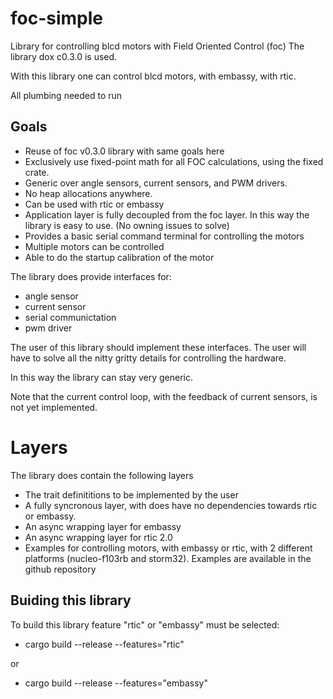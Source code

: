 # foc-simple

Library for controlling blcd motors with Field Oriented Control (foc)
The library dox c0.3.0 is used.

With this library one can control blcd motors, with embassy, with rtic.

All plumbing needed to run

## Goals

* Reuse of foc v0.3.0 library with same goals here
* Exclusively use fixed-point math for all FOC calculations, using the fixed crate.
* Generic over angle sensors, current sensors, and PWM drivers.
* No heap allocations anywhere.
* Can be used with rtic or  embassy
* Application layer is fully decoupled from the foc layer. In this way the library is easy to use. (No owning issues to solve)
* Provides a basic serial command terminal for controlling the motors
* Multiple motors can be controlled
* Able to do the startup calibration of the motor


The library does provide interfaces for:
* angle sensor
* current sensor
* serial communictation
* pwm driver

The user of this library should implement these interfaces. The user will have to solve all the nitty gritty details for controlling the hardware.

In this way the library can stay very generic. 

Note that the current control loop, with the feedback of  current sensors, is not yet implemented.

# Layers

The library does contain the following layers
* The trait definititions to be implemented by the user
* A fully syncronous layer, with does have no dependencies towards rtic or embassy.
* An async wrapping layer for embassy
* An async wrapping layer for rtic 2.0
* Examples for controlling motors, with embassy or rtic, with 2 different platforms (nucleo-f103rb and storm32). Examples are available in the github repository


## Buiding this library

To build this library feature "rtic" or "embassy" must be selected:

* cargo build --release --features="rtic"

or
*  cargo build --release --features="embassy" 